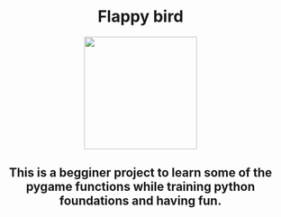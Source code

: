 
<H1 align="center">Flappy bird </H1>

<p align="center">
  <img width="200" height="200" src="https://github.com/Guilhermertp/Python-Games/assets/80826962/fcbf1f6b-345b-4e80-abf0-d0d187ffe5e3.jpeg">
</p>

<div align="center">
<center> <b> <h2>This is a begginer project to learn some
of the pygame functions while training python foundations
and having fun.<h2><b\> </center>
</div>

